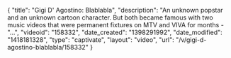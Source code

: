 {
    "title": "Gigi D' Agostino: Blablabla",
    "description": "An unknown popstar and an unknown cartoon character. But both became famous with two music videos that were permanent fixtures on MTV and VIVA for months - \"...",
    "videoid": "158332",
    "date_created": "1398291992",
    "date_modified": "1418181328",
    "type": "captivate",
    "layout": "video",
    "url": "\/v\/gigi-d-agostino-blablabla\/158332"
}